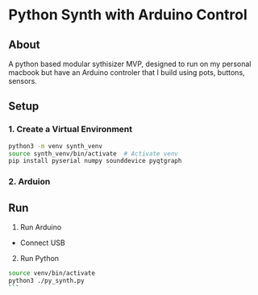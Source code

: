 # Python Synth with Arduino Control

## About
A python based modular sythisizer MVP, designed to run on my personal macbook
but have an Arduino controler that I build using pots, buttons, sensors.

## Setup
### 1. Create a Virtual Environment
```bash
python3 -m venv synth_venv
source synth_venv/bin/activate  # Activate venv
pip install pyserial numpy sounddevice pyqtgraph

```
### 2. Arduion


## Run
1. Run Arduino
- Connect USB

2. Run Python 
````bash
source venv/bin/activate
python3 ./py_synth.py
```

